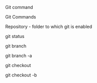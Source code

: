 Git command

Git Commands

Repository - folder to which git is enabled

git status

git branch

git branch -a

git checkout

git checkout -b <my-branch-name>
